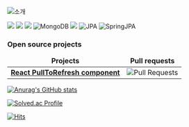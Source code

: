 ![소개](https://capsule-render.vercel.app/api?type=cylinder&height=100&color=gradient&text=박부건)

<p>
<img src="https://img.shields.io/badge/java-007396?style=flat-square&logo=java&logoColor=white"/>
<img src="https://img.shields.io/badge/JavaScript-F7DF1E?style=flat-square&logo=javascript&logoColor=black"/>
<img src="https://img.shields.io/badge/MySQL-4479A1?style=flat-square&logo=MySQL&logoColor=white"/>
  <img alt="MongoDB" src="https://img.shields.io/badge/-MongoDB-13aa52?style=flat-square&logo=mongodb&logoColor=white" />
  <img src="https://img.shields.io/badge/Spring-6DB33F?style=flat-square&logo=Spring&logoColor=white"/>
  <img alt="JPA" src="https://img.shields.io/badge/-JPA-13aa52?style=flat-square&logo=jpa&logoColor=white" />
  <img alt="SpringJPA" src="https://img.shields.io/badge/-SpringJPA-13aa52?style=flat-square&logo=springjpa&logoColor=white" />
  
</p>

<h3>Open source projects</h3>
<table>
  <thead align="center">
    <tr border: none;>
      <td><b>Projects</b></td>
      <td><b>Pull requests</b></td>
    </tr>
  </thead>
  <tbody>
    <tr>
      <td><a href="https://github.com/thmsgbrt/react-simple-pull-to-refresh"><b>React PullToRefresh component</b></a></td>
      <td><img alt="Pull Requests" src="https://img.shields.io/github/issues-pr/thmsgbrt/react-simple-pull-to-refresh?style=flat-square&labelColor=343b41"/></td>
    </tr>
  </tbody>
</table>


[![Anurag's GitHub stats](https://github-readme-stats.vercel.app/api?username=BugeonPark)](https://github.com/BugeonPark/github-readme-stats)

[![Solved.ac Profile](http://mazassumnida.wtf/api/v2/generate_badge?boj=sehunpsh)](https://solved.ac/sehunpsh/)

[![Hits](https://hits.seeyoufarm.com/api/count/incr/badge.svg?url=https%3A%2F%2Fgithub.com%2FBugeonPark&count_bg=%2379C83D&title_bg=%23555555&icon=&icon_color=%23E7E7E7&title=hits&edge_flat=false)](https://hits.seeyoufarm.com)